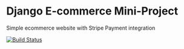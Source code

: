 # Django E-commerce Mini-Project

Simple ecommerce website with Stripe Payment integration

[![Build Status](https://travis-ci.org/josep-pujol/learning_django-ecommerce.svg?branch=master)](https://travis-ci.org/josep-pujol/learning_django-ecommerce)

